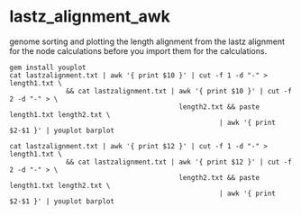 # lastz_alignment_awk
genome sorting and plotting the length alignment from the lastz alignment for the node calculations before you import them for the calculations. 
```
gem install youplot
cat lastzalignment.txt | awk '{ print $10 }' | cut -f 1 -d "-" > length1.txt \ 
              && cat lastzalignment.txt | awk '{ print $10 }' | cut -f 2 -d "-" > \
                                          length2.txt && paste length1.txt length2.txt \ 
                                                    | awk '{ print $2-$1 }' | youplot barplot

cat lastzalignment.txt | awk '{ print $12 }' | cut -f 1 -d "-" > length1.txt \ 
              && cat lastzalignment.txt | awk '{ print $12 }' | cut -f 2 -d "-" > \
                                          length2.txt && paste length1.txt length2.txt \ 
                                                    | awk '{ print $2-$1 }' | youplot barplot
```
